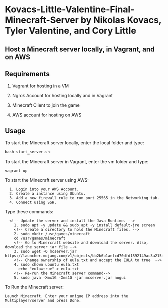 # Kovacs-Little-Valentine-Final-Minecraft-Server by Nikolas Kovacs, Tyler Valentine, and Cory Little

## Host a Minecraft server locally, in Vagrant, and on AWS

## Requirements

1. Vagrant for hosting in a VM

2. Ngrok Account for hosting locally and in Vagrant

3. Minecraft Client to join the game

4. AWS account for hosting on AWS

## Usage

To start the Minecraft server locally, enter the local folder and type:

```
bash start_server.sh
```

To start the Minecraft server in Vagrant, enter the vm folder and type:

```
vagrant up
```

To start the Minecraft server using AWS:
```
  1. Login into your AWS Account.
  2. Create a instance using Ubuntu.
  3. Add a new firewall rule to run port 25565 in the Networking tab.
  4. Connect using SSH.
```
  Type these commands:
  ```
    <!-- Update the server and install the Java Runtime. -->
      1. sudo apt -y update && sudo apt -y install default-jre screen
      <!-- Create a directory to hold the Minecraft files. -->
      2. sudo mkdir /usr/games/minecraft
      cd /usr/games/minecraft
      <!-- Go to Minercraft website and download the server. Also, download the server jar file -->
      3. sudo wget -O mcserver.jar https://launcher.mojang.com/v1/objects/bb2b6b1aefcd70dfd1892149ac3a215f6c636b07/server.jar
      <!-- Change ownership of eula.txt and accept the EULA to true  -->
      4. sudo chown ubuntu eula.txt
        echo "eula=true" > eula.txt
      <!-- Re-run the Minecraft server command-->
      5. sudo java -Xmx1G -Xms1G -jar mcserver.jar nogui
```

  To Run the Minecraft server:
  ```
  Launch Minecraft. Enter your unique IP address into the Multiplayer/server and press Done.
```
